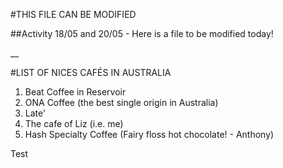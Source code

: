 #THIS FILE CAN BE MODIFIED

##Activity 18/05 and 20/05 - Here is a file to be modified today!

\_\_

#LIST OF NICES CAFÉS IN AUSTRALIA

1. Beat Coffee in Reservoir
2. ONA Coffee (the best single origin in Australia)
3. Late'
4. The cafe of Liz (i.e. me)
5. Hash Specialty Coffee (Fairy floss hot chocolate! - Anthony)

Test

